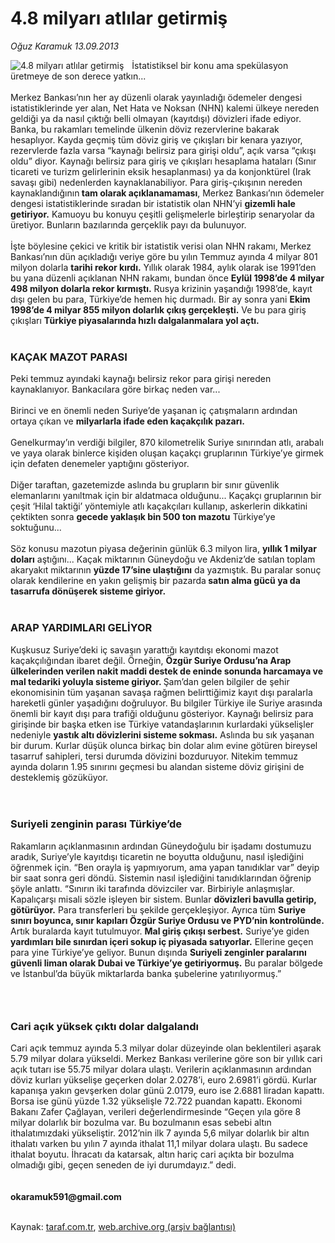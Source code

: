 # 4.8 milyarı atlılar getirmiş

*Oğuz Karamuk 13.09.2013*

<div class="yazi"><img align="left" alt="4.8 milyarı atlılar getirmiş" border="0" src="http://www.taraf.com.tr/fotoraflar/makaleler/4-8-milyari-atlilar-getirmis_6592_orijinal.jpg" style="border-right-width:10px; border-color:#FFFFFF"/>İstatistiksel bir konu ama spekülasyon üretmeye de son derece yatkın...<br/><br/>Merkez Bankası’nın her ay düzenli olarak yayınladığı ödemeler dengesi istatistiklerinde yer alan, Net Hata ve Noksan (NHN) kalemi ülkeye nereden geldiği ya da nasıl çıktığı belli olmayan (kayıtdışı) dövizleri ifade ediyor. Banka, bu rakamları temelinde ülkenin döviz rezervlerine bakarak hesaplıyor. Kayda geçmiş tüm döviz giriş ve çıkışları bir kenara yazıyor, rezervlerde fazla varsa “kaynağı belirsiz para girişi oldu”, açık varsa “çıkışı oldu” diyor. Kaynağı belirsiz para giriş ve çıkışları hesaplama hataları (Sınır ticareti ve turizm gelirlerinin eksik hesaplanması) ya da konjonktürel (Irak savaşı gibi) nedenlerden kaynaklanabiliyor. Para giriş-çıkışının nereden kaynaklandığının<strong> tam olarak açıklanamaması</strong>, Merkez Bankası’nın ödemeler dengesi istatistiklerinde sıradan bir istatistik olan NHN’yi <strong>gizemli hale getiriyor.</strong> Kamuoyu bu konuyu çeşitli gelişmelerle birleştirip senaryolar da üretiyor. Bunların bazılarında gerçeklik payı da bulunuyor.<br/><br/>İşte böylesine çekici ve kritik bir istatistik verisi olan NHN rakamı, Merkez Bankası’nın dün açıkladığı veriye göre bu yılın Temmuz ayında 4 milyar 801 milyon dolarla <strong>tarihi rekor kırdı.</strong> Yıllık olarak 1984, aylık olarak ise 1991’den bu yana düzenli açıklanan NHN rakamı, bundan önce <strong>Eylül 1998’de 4 milyar 498 milyon dolarla rekor kırmıştı.</strong> Rusya krizinin yaşandığı 1998’de, kayıt dışı gelen bu para, Türkiye’de hemen hiç durmadı. Bir ay sonra yani <strong>Ekim 1998’de 4 milyar 855 milyon dolarlık çıkış gerçekleşti.</strong> Ve bu para giriş çıkışları <strong>Türkiye piyasalarında hızlı dalgalanmalara yol açtı.<br/></strong><br/>
<h3>KAÇAK MAZOT PARASI</h3>Peki temmuz ayındaki kaynağı belirsiz rekor para girişi nereden kaynaklanıyor. Bankacılara göre birkaç neden var...<br/><br/>Birinci ve en önemli neden Suriye’de yaşanan iç çatışmaların ardından ortaya çıkan ve <strong>milyarlarla ifade eden kaçakçılık pazarı.<br/></strong><br/>Genelkurmay’ın verdiği bilgiler, 870 kilometrelik Suriye sınırından atlı, arabalı ve yaya olarak binlerce kişiden oluşan kaçakçı gruplarının Türkiye’ye girmek için defaten denemeler yaptığını gösteriyor.<br/><br/>Diğer taraftan, gazetemizde aslında bu grupların bir sınır güvenlik elemanlarını yanıltmak için bir aldatmaca olduğunu... Kaçakçı gruplarının bir çeşit ‘Hilal taktiği’ yöntemiyle atlı kaçakçıları kullanıp, askerlerin dikkatini çektikten sonra <strong>gecede yaklaşık bin 500 ton mazotu</strong> Türkiye’ye soktuğunu...<br/><br/>Söz konusu mazotun piyasa değerinin günlük 6.3 milyon lira, <strong>yıllık 1 milyar doları</strong> aştığını... Kaçak miktarının Güneydoğu ve Akdeniz’de satılan toplam akaryakıt miktarının <strong>yüzde 17’sine ulaştığını</strong> da yazmıştık. Bu paralar sonuç olarak kendilerine en yakın gelişmiş bir pazarda<strong> satın alma gücü ya da tasarrufa dönüşerek sisteme giriyor.<br/></strong><br/>
<h3>ARAP YARDIMLARI GELİYOR</h3>Kuşkusuz Suriye’deki iç savaşın yarattığı kayıtdışı ekonomi mazot kaçakçılığından ibaret değil. Örneğin, <strong>Özgür Suriye Ordusu’na Arap ülkelerinden verilen nakit maddi destek de eninde sonunda harcamaya ve mal tedariki yoluyla sisteme giriyor. </strong>Şam’dan gelen bilgiler de şehir ekonomisinin tüm yaşanan savaşa rağmen belirttiğimiz kayıt dışı paralarla hareketli günler yaşadığını doğruluyor. Bu bilgiler Türkiye ile Suriye arasında önemli bir kayıt dışı para trafiği olduğunu gösteriyor. Kaynağı belirsiz para girişinde bir başka etken ise Türkiye vatandaşlarının kurlardaki yükselişler nedeniyle <strong>yastık altı dövizlerini sisteme sokması.</strong> Aslında bu sık yaşanan bir durum. Kurlar düşük olunca birkaç bin dolar alım evine götüren bireysel tasarruf sahipleri, tersi durumda dövizini bozduruyor. Nitekim temmuz ayında doların 1.95 sınırını geçmesi bu alandan sisteme döviz girişini de desteklemiş gözüküyor.<br/><br/><br/>
<h3>Suriyeli zenginin parası Türkiye’de</h3>Rakamların açıklanmasının ardından Güneydoğulu bir işadamı dostumuzu aradık, Suriye’yle kayıtdışı ticaretin ne boyutta olduğunu, nasıl işlediğini öğrenmek için. “Ben orayla iş yapmıyorum, ama yapan tanıdıklar var” deyip bir saat sonra geri döndü. Sistemin nasıl işlediğini tanıdıklarından öğrenip şöyle anlattı. “Sınırın iki tarafında dövizciler var. Birbiriyle anlaşmışlar. Kapalıçarşı misali sözle işleyen bir sistem. Bunlar <strong>dövizleri bavulla getirip, götürüyor.</strong> Para transferleri bu şekilde gerçekleşiyor. Ayrıca tüm <strong>Suriye sınırı boyunca, sınır kapıları Özgür Suriye Ordusu ve PYD’nin kontrolünde.</strong> Artık buralarda kayıt tutulmuyor. <strong>Mal giriş çıkışı serbest.</strong> Suriye’ye giden <strong>yardımları bile sınırdan içeri sokup iç piyasada satıyorlar.</strong> Ellerine geçen para yine Türkiye’ye geliyor. Bunun dışında <strong>Suriyeli zenginler paralarını güvenli liman olarak Dubai ve Türkiye’ye getiriyormuş.</strong> Bu paralar bölgede ve İstanbul’da büyük miktarlarda banka şubelerine yatırılıyormuş.”<br/>
<h3><br/></h3>
<h3>Cari açık yüksek çıktı dolar dalgalandı</h3>Cari açık temmuz ayında 5.3 milyar dolar düzeyinde olan beklentileri aşarak 5.79 milyar dolara yükseldi. Merkez Bankası verilerine göre son bir yıllık cari açık tutarı ise 55.75 milyar dolara ulaştı. Verilerin açıklanmasının ardından döviz kurları yükselişe geçerken dolar 2.0278’i, euro 2.6981’i gördü. Kurlar kapanışa yakın gevşerken dolar günü 2.0179, euro ise 2.6881 liradan kapattı. Borsa ise günü yüzde 1.32 yükselişle 72.722 puandan kapattı. Ekonomi Bakanı Zafer Çağlayan, verileri değerlendirmesinde “Geçen yıla göre 8 milyar dolarlık bir bozulma var. Bu bozulmanın esas sebebi altın ithalatımızdaki yükseliştir. 2012’nin ilk 7 ayında 5,6 milyar dolarlık bir altın ithalatı varken bu yılın 7 ayında ithalat 11,1 milyar dolara ulaştı. Bu sadece ithalat boyutu. İhracatı da katarsak, altın hariç cari açıkta bir bozulma olmadığı gibi, geçen seneden de iyi durumdayız.” dedi.<br/><br/><br/><strong>okaramuk591@gmail.com<br/></strong><br/>
</div>

Kaynak: [taraf.com.tr](http://www.taraf.com.tr:80/oguz-karamuk/makale-4-8-milyari-atlilar-getirmis.htm), [web.archive.org (arşiv bağlantısı)](http://web.archive.org/web/20130916184549/http://www.taraf.com.tr:80/oguz-karamuk/makale-4-8-milyari-atlilar-getirmis.htm)
